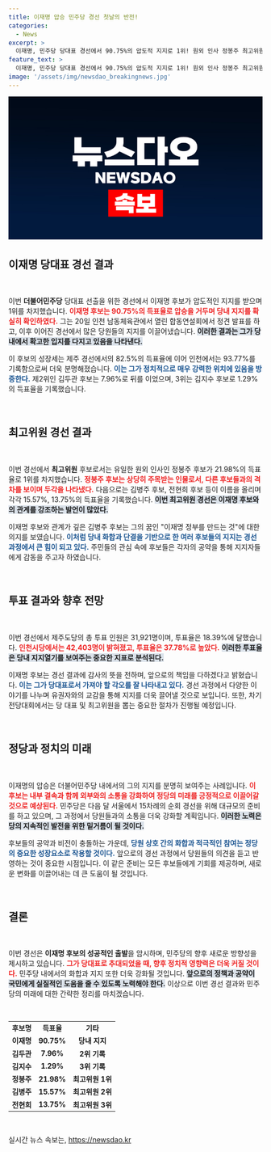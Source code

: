 ```yaml
---
title: 이재명 압승 민주당 경선 첫날의 반전!
categories:
  - News
excerpt: >
  이재명, 민주당 당대표 경선에서 90.75%의 압도적 지지로 1위! 원외 인사 정봉주 최고위원 후보 1위 등극, 경선은 더욱 뜨거워진다. 민주당의 향후 행보가 주목받고 있다!
feature_text: >
  이재명, 민주당 당대표 경선에서 90.75%의 압도적 지지로 1위! 원외 인사 정봉주 최고위원 후보 1위 등극, 경선은 더욱 뜨거워진다. 민주당의 향후 행보가 주목받고 있다!
image: '/assets/img/newsdao_breakingnews.jpg'
---
```


<p><img src="/assets/img/newsdao_breakingnews.jpg" alt="ontimetimes 속보" /></p>

<h2 data-ke-size="size26">이재명 당대표 경선 결과</h2>

<p data-ke-size="size16">&nbsp;</p>

<p>이번 <b>더불어민주당</b> 당대표 선출을 위한 경선에서 이재명 후보가 압도적인 지지를 받으며 1위를 차지했습니다. <b><span style="color: #ee2323;">이재명 후보는 90.75%의 득표율로 압승을 거두며 당내 지지를 확실히 확인하였다.</span></b> 그는 20일 인천 남동체육관에서 열린 합동연설회에서 정견 발표를 하고, 이후 이어진 경선에서 많은 당원들의 지지를 이끌어냈습니다. <b><span style="background-color: #21538527;">이러한 결과는 그가 당내에서 확고한 입지를 다지고 있음을 나타낸다.</span></b> </p>

<p>이 후보의 성장세는 제주 경선에서의 82.5%의 득표율에 이어 인천에서는 93.77%를 기록함으로써 더욱 분명해졌습니다. <b><span style="color: #1a5490;">이는 그가 정치적으로 매우 강력한 위치에 있음을 방증한다.</span></b> 제2위인 김두관 후보는 7.96%로 뒤를 이었으며, 3위는 김지수 후보로 1.29%의 득표율을 기록했습니다.</p>

<p data-ke-size="size16">&nbsp;</p>

<h2 data-ke-size="size26">최고위원 경선 결과</h2>

<p data-ke-size="size16">&nbsp;</p>

<p>이번 경선에서 <b>최고위원</b> 후보로서는 유일한 원외 인사인 정봉주 후보가 21.98%의 득표율로 1위를 차지했습니다. <b><span style="color: #ee2323;">정봉주 후보는 상당히 주목받는 인물로서, 다른 후보들과의 격차를 보이며 두각을 나타냈다.</span></b> 다음으로는 김병주 후보, 전현희 후보 등이 이름을 올리며 각각 15.57%, 13.75%의 득표율을 기록했습니다. <b><span style="background-color: #21538527;">이번 최고위원 경선은 이재명 후보와의 관계를 강조하는 발언이 많았다.</span></b></p>

<p>이재명 후보와 관계가 깊은 김병주 후보는 그의 꿈인 "이재명 정부를 만드는 것"에 대한 의지를 보였습니다. <b><span style="color: #1a5490;">이처럼 당내 화합과 단결을 기반으로 한 여러 후보들의 지지는 경선 과정에서 큰 힘이 되고 있다.</span></b> 주민들의 관심 속에 후보들은 각자의 공약을 통해 지지자들에게 감동을 주고자 하였습니다.</p>

<p data-ke-size="size16">&nbsp;</p>

<h2 data-ke-size="size26">투표 결과와 향후 전망</h2>

<p data-ke-size="size16">&nbsp;</p>

<p>이번 경선에서 제주도당의 총 투표 인원은 31,921명이며, 투표율은 18.39%에 달했습니다. <b><span style="color: #ee2323;">인천시당에서는 42,403명이 밝혀졌고, 투표율은 37.78%로 높았다.</span></b> <b><span style="background-color: #21538527;">이러한 투표율은 당내 지지열기를 보여주는 중요한 지표로 분석된다.</span></b></p>

<p>이재명 후보는 경선 결과에 감사의 뜻을 전하며, 앞으로의 책임을 다하겠다고 밝혔습니다. <b><span style="color: #1a5490;">이는 그가 당대표로서 가져야 할 각오를 잘 나타내고 있다.</span></b> 경선 과정에서 다양한 이야기를 나누며 유권자와의 교감을 통해 지지를 더욱 끌어낼 것으로 보입니다. 또한, 차기 전당대회에서는 당 대표 및 최고위원을 뽑는 중요한 절차가 진행될 예정입니다. </p>

<p data-ke-size="size16">&nbsp;</p>

<h2 data-ke-size="size26">정당과 정치의 미래</h2>

<p data-ke-size="size16">&nbsp;</p>

<p>이재명의 압승은 더불어민주당 내에서의 그의 지지를 분명히 보여주는 사례입니다. <b><span style="color: #ee2323;">이 후보는 내부 결속과 함께 외부와의 소통을 강화하여 정당의 미래를 긍정적으로 이끌어갈 것으로 예상된다.</span></b> 민주당은 다음 달 서울에서 15차례의 순회 경선을 위해 대규모의 준비를 하고 있으며, 그 과정에서 당원들과의 소통을 더욱 강화할 계획입니다. <b><span style="background-color: #21538527;">이러한 노력은 당의 지속적인 발전을 위한 밑거름이 될 것이다.</span></b></p>

<p>후보들의 공약과 비전이 충돌하는 가운데, <b><span style="color: #1a5490;">당원 상호 간의 화합과 적극적인 참여는 정당의 중요한 성장요소로 작용할 것이다.</span></b> 앞으로의 경선 과정에서 당원들의 의견을 듣고 반영하는 것이 중요한 시점입니다. 이 같은 준비는 모든 후보들에게 기회를 제공하며, 새로운 변화를 이끌어내는 데 큰 도움이 될 것입니다.</p>

<p data-ke-size="size16">&nbsp;</p>

<h2 data-ke-size="size26">결론</h2>

<p data-ke-size="size16">&nbsp;</p>

<p>이번 경선은 <b>이재명 후보의 성공적인 출발</b>을 암시하며, 민주당의 향후 새로운 방향성을 제시하고 있습니다. <b><span style="color: #ee2323;">그가 당대표로 추대되었을 때, 향후 정치적 영향력은 더욱 커질 것이다.</span></b> 민주당 내에서의 화합과 지지 또한 더욱 강화될 것입니다. <b><span style="background-color: #21538527;">앞으로의 정책과 공약이 국민에게 실질적인 도움을 줄 수 있도록 노력해야 한다.</span></b> 이상으로 이번 경선 결과와 민주당의 미래에 대한 간략한 정리를 마치겠습니다. </p>

<p data-ke-size="size16">&nbsp;</p>

<table>
<tr>
<td style="text-align: center; height: 17px;"><b>후보명</b></td>
<td style="text-align: center; height: 17px;"><b>득표율</b></td>
<td style="text-align: center; height: 17px;"><b>기타</b></td>
</tr>
<tr>
<td style="text-align: center; height: 17px;"><b>이재명</b></td>
<td style="text-align: center; height: 17px;"><b>90.75%</b></td>
<td style="text-align: center; height: 17px;"><b>당내 지지</b></td>
</tr>
<tr>
<td style="text-align: center; height: 17px;"><b>김두관</b></td>
<td style="text-align: center; height: 17px;"><b>7.96%</b></td>
<td style="text-align: center; height: 17px;"><b>2위 기록</b></td>
</tr>
<tr>
<td style="text-align: center; height: 17px;"><b>김지수</b></td>
<td style="text-align: center; height: 17px;"><b>1.29%</b></td>
<td style="text-align: center; height: 17px;"><b>3위 기록</b></td>
</tr>
<tr>
<td style="text-align: center; height: 17px;"><b>정봉주</b></td>
<td style="text-align: center; height: 17px;"><b>21.98%</b></td>
<td style="text-align: center; height: 17px;"><b>최고위원 1위</b></td>
</tr>
<tr>
<td style="text-align: center; height: 17px;"><b>김병주</b></td>
<td style="text-align: center; height: 17px;"><b>15.57%</b></td>
<td style="text-align: center; height: 17px;"><b>최고위원 2위</b></td>
</tr>
<tr>
<td style="text-align: center; height: 17px;"><b>전현희</b></td>
<td style="text-align: center; height: 17px;"><b>13.75%</b></td>
<td style="text-align: center; height: 17px;"><b>최고위원 3위</b></td>
</tr>
</table>

<p data-ke-size="size16">&nbsp;</p>
실시간 뉴스 속보는, <a href="https://newsdao.kr" rel="dofollow">https://newsdao.kr</a>


